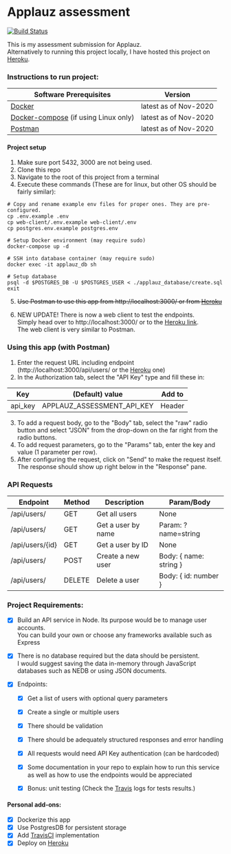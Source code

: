 # Applauz assessment

[![Build Status](https://travis-ci.org/JohnnyLin-a/applauz_assessment.svg?branch=main)](https://travis-ci.org/JohnnyLin-a/applauz_assessment)

This is my assessment submission for Applauz.\
Alternatively to running this project locally, I have hosted this project on [Heroku](https://applauz-express-assessment.herokuapp.com/).

### Instructions to run project:
| Software Prerequisites | Version |
| ------------- | ------------- |
| [Docker](https://docs.docker.com/get-docker/) | latest as of Nov-2020 |
| [Docker-compose](https://docs.docker.com/compose/install/) (if using Linux only) | latest as of Nov-2020 |
| [Postman](https://www.postman.com/downloads/) | latest as of Nov-2020 |


#### Project setup
1. Make sure port 5432, 3000 are not being used.
2. Clone this repo
3. Navigate to the root of this project from a terminal
4. Execute these commands (These are for linux, but other OS should be fairly similar):
```
# Copy and rename example env files for proper ones. They are pre-configured.
cp .env.example .env
cp web-client/.env.example web-client/.env
cp postgres.env.example postgres.env

# Setup Docker environment (may require sudo)
docker-compose up -d

# SSH into database container (may require sudo)
docker exec -it applauz_db sh

# Setup database
psql -d $POSTGRES_DB -U $POSTGRES_USER < ./applauz_database/create.sql
exit
```
5. ~~Use Postman to use this app from http://localhost:3000/ or from [Heroku](https://applauz-express-assessment.herokuapp.com/)~~

6. NEW UPDATE! There is now a web client to test the endpoints.\
        Simply head over to http://localhost:3000/ or to the [Heroku link](https://applauz-express-assessment.herokuapp.com/).\
        The web client is very similar to Postman.

### Using this app (with Postman)
1. Enter the request URL including endpoint (http://localhost:3000/api/users/ or the [Heroku](https://applauz-express-assessment.herokuapp.com/) one)
2. In the Authorization tab, select the "API Key" type and fill these in:

| Key     | (Default) value            | Add to |
| ------- | -------------------------- | ------ |
| api_key | APPLAUZ_ASSESSMENT_API_KEY | Header |

3. To add a request body, go to the "Body" tab, select the "raw" radio button and select "JSON" from the drop-down on the far right from the radio buttons.
4. To add request parameters, go to the "Params" tab, enter the key and value (1 parameter per row).
5. After configuring the request, click on "Send" to make the request itself. The response should show up right below in the "Response" pane.

### API Requests
| Endpoint        | Method | Description        | Param/Body              |
| --------------- | ------ | ------------------ | ----------------------- |
| /api/users/     | GET    | Get all users      | None                    |
| /api/users/     | GET    | Get a user by name | Param: ?name=string     |
| /api/users/{id} | GET    | Get a user by ID   | None                    |
| /api/users/     | POST   | Create a new user  | Body: { name: string }  |
| /api/users/     | DELETE | Delete a user      | Body: { id: number }    |

### Project Requirements:
- [x] Build an API service in Node. Its purpose would be to manage user accounts. \
        You can build your own or choose any frameworks available such as Express
- [x] There is no database required but the data should be persistent. \
        I would suggest saving the data in-memory through JavaScript databases such as NEDB or using JSON documents.

- [x] Endpoints:
    - [x] Get a list of users with optional query parameters
    - [x] Create a single or multiple users
    - [x] There should be validation
    - [x] There should be adequately structured responses and error handling
    - [x] All requests would need API Key authentication (can be hardcoded)
    - [x] Some documentation in your repo to explain how to run this service \
                as well as how to use the endpoints would be appreciated
    - [x] Bonus: unit testing (Check the [Travis](https://travis-ci.org/JohnnyLin-a/applauz_assessment) logs for tests results.)


#### Personal add-ons:
- [x] Dockerize this app
- [x] Use PostgresDB for persistent storage
- [x] Add [TravisCI](https://travis-ci.org/JohnnyLin-a/applauz_assessment) implementation
- [x] Deploy on [Heroku](https://applauz-express-assessment.herokuapp.com/)